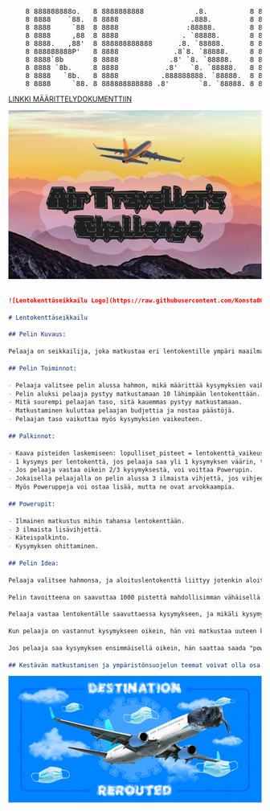 <pre>                                                                  ____             
    8 888888888o.   8 8888888888            .8.          8 888888888o.                        ,8.       ,8.          8 8888888888   
    8 8888    `88.  8 8888                 .888.         8 8888    `^888.                    ,888.     ,888.         8 8888         
    8 8888     `88  8 8888                :88888.        8 8888        `88.                 .`8888.   .`8888.        8 8888         
    8 8888     ,88  8 8888               . `88888.       8 8888         `88                ,8.`8888. ,8.`8888.       8 8888         
    8 8888.   ,88'  8 888888888888      .8. `88888.      8 8888          88               ,8'8.`8888,8^8.`8888.      8 888888888888 
    8 888888888P'   8 8888             .8`8. `88888.     8 8888          88              ,8' `8.`8888' `8.`8888.     8 8888         
    8 8888`8b       8 8888            .8' `8. `88888.    8 8888         ,88             ,8'   `8.`88'   `8.`8888.    8 8888         
    8 8888 `8b.     8 8888           .8'   `8. `88888.   8 8888        ,88'            ,8'     `8.`'     `8.`8888.   8 8888         
    8 8888   `8b.   8 8888          .888888888. `88888.  8 8888    ,o88P'             ,8'       `8        `8.`8888.  8 8888         
    8 8888     `88. 8 888888888888 .8'       `8. `88888. 8 888888888P'               ,8'         `         `8.`8888. 8 888888888888  
</pre>

<a href="https://docs.google.com/document/d/1S8WWbmltN4jDnygLBXsgCFfJzgW93RzI8U38FrUqCWk/edit">LINKKI MÄÄRITTELYDOKUMENTTIIN</a>

![alt text](https://raw.githubusercontent.com/Konsta00/Air-Travellers-Challenge/main/images/LOGO.png)                      

```markdown

![Lentokenttäseikkailu Logo](https://raw.githubusercontent.com/Konsta00/Air-Travellers-Challenge/main/images/LOGO.png)

# Lentokenttäseikkailu

## Pelin Kuvaus:

Pelaaja on seikkailija, joka matkustaa eri lentokentille ympäri maailmaa. Pelaaja ratkaisee ohjelmointi kysymyksiä, jolla ansaitsee €-budjettia, samalla pelaaja voi löytää poweruppeja ja oppia samalla lentokenttien historiasta ja kulttuurista.

## Pelin Toiminnot:

- Pelaaja valitsee pelin alussa hahmon, mikä määrittää kysymyksien vaikeuden ja aloituspaikan maailmassa.
- Pelin aluksi pelaaja pystyy matkustamaan 10 lähimpään lentokenttään.
- Mitä suurempi pelaajan taso, sitä kauemmas pystyy matkustamaan.
- Matkustaminen kuluttaa pelaajan budjettia ja nostaa päästöjä.
- Pelaajan taso vaikuttaa myös kysymyksien vaikeuteen.

## Palkinnot:

- Kaava pisteiden laskemiseen: lopulliset_pisteet = lentokenttä_vaikeustaso * pisteet_kysymyksestä.
- 1 kysymys per lentokenttä, jos pelaaja saa yli 1 kysymyksen väärin, tulee miinuspisteitä.
- Jos pelaaja vastaa oikein 2/3 kysymyksestä, voi voittaa Powerupin.
- Jokaisella pelaajalla on pelin alussa 3 ilmaista vihjettä, jos vihjeet loppuvat, niitä pystyy ostamaan lisää.
- Myös Poweruppeja voi ostaa lisää, mutta ne ovat arvokkaampia.

## Powerupit:

- Ilmainen matkustus mihin tahansa lentokenttään.
- 3 ilmaista lisävihjettä.
- Käteispalkinto.
- Kysymyksen ohittaminen.

## Pelin Idea:

Pelaaja valitsee hahmonsa, ja aloituslentokenttä liittyy jotenkin aloitushahmoon. Esimerkiksi hahmon valinta: Donald Trump, jolloin aloituspaikkana olisi Yhdysvallat (Lentokenttä siellä).

Pelin tavoitteena on saavuttaa 1000 pistettä mahdollisimman vähäisellä lentämisellä.

Pelaaja vastaa lentokentälle saavuttaessa kysymykseen, ja mikäli kysymyksen saa ensimmäisellä vastauksella oikein, pelaaja saa +100 pistettä. Mikäli vastaa yrityksellä oikein, saa +70 pistettä, ja kolmannella yrityksellä +50 pistettä.

Kun pelaaja on vastannut kysymykseen oikein, hän voi matkustaa uuteen kohteeseen. Täällä taas vastaa kysymykseen.

Jos pelaaja saa kysymyksen ensimmäisellä oikein, hän saattaa saada "power upin", jolla voi "skipata" kysymyksen jollakin kentällä ja saada suoraan 100 pistettä.

## Kestävän matkustamisen ja ympäristönsuojelun teemat voivat olla osa seikkailua, esimerkiksi auttamalla paikallista ympäristöä.

```
![alt text](https://github.com/Konsta00/Air-Travellers-Challenge/blob/main/images/BANNER_X_SNAKE.png)                                                                                                                              
                                                                                                                              
